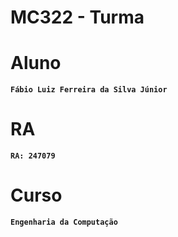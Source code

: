 # **MC322 - Turma <B>**

# **Aluno**
    Fábio Luiz Ferreira da Silva Júnior

# **RA**
    RA: 247079

# **Curso**
    Engenharia da Computação